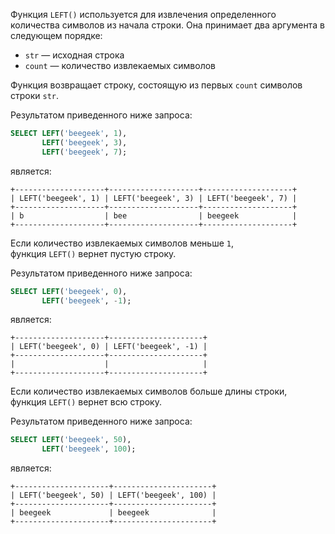 Функция `LEFT()` используется для извлечения определенного количества символов из начала строки. Она принимает два аргумента в следующем порядке:

- `str` — исходная строка
- `count` — количество извлекаемых символов

Функция возвращает строку, состоящую из первых `count` символов строки `str`.

Результатом приведенного ниже запроса:

```sql
SELECT LEFT('beegeek', 1),
       LEFT('beegeek', 3),
       LEFT('beegeek', 7);
```

является:

```no-highlight
+--------------------+--------------------+--------------------+
| LEFT('beegeek', 1) | LEFT('beegeek', 3) | LEFT('beegeek', 7) |
+--------------------+--------------------+--------------------+
| b                  | bee                | beegeek            |
+--------------------+--------------------+--------------------+
```

Если количество извлекаемых символов меньше `1`, функция `LEFT()` вернет пустую строку.

Результатом приведенного ниже запроса:

```sql
SELECT LEFT('beegeek', 0),
       LEFT('beegeek', -1);
```

является:

```no-highlight
+--------------------+---------------------+
| LEFT('beegeek', 0) | LEFT('beegeek', -1) |
+--------------------+---------------------+
|                    |                     |
+--------------------+---------------------+
```

Если количество извлекаемых символов больше длины строки, функция `LEFT()` вернет всю строку.

Результатом приведенного ниже запроса:

```sql
SELECT LEFT('beegeek', 50),
       LEFT('beegeek', 100);
```

является:

```no-highlight
+---------------------+----------------------+
| LEFT('beegeek', 50) | LEFT('beegeek', 100) |
+---------------------+----------------------+
| beegeek             | beegeek              |
+---------------------+----------------------+
```